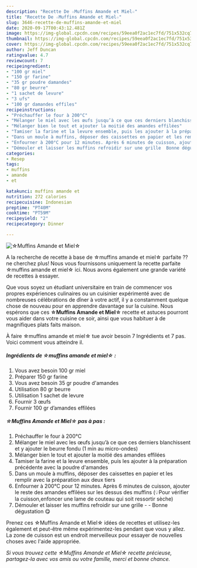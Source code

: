 ```yaml
---
description: "Recette De ☆Muffins Amande et Miel☆"
title: "Recette De ☆Muffins Amande et Miel☆"
slug: 3646-recette-de-muffins-amande-et-miel
date: 2020-09-17T00:43:12.481Z
image: https://img-global.cpcdn.com/recipes/59eea0f2ac1ec7fd/751x532cq70/☆muffins-amande-et-miel☆-photo-principale-de-la-recette.jpg
thumbnail: https://img-global.cpcdn.com/recipes/59eea0f2ac1ec7fd/751x532cq70/☆muffins-amande-et-miel☆-photo-principale-de-la-recette.jpg
cover: https://img-global.cpcdn.com/recipes/59eea0f2ac1ec7fd/751x532cq70/☆muffins-amande-et-miel☆-photo-principale-de-la-recette.jpg
author: Jeff Duncan
ratingvalue: 4.7
reviewcount: 7
recipeingredient:
- "100 gr miel"
- "150 gr farine"
- "35 gr poudre damandes"
- "80 gr beurre"
- "1 sachet de levure"
- "3 ufs"
- "100 gr damandes effiles"
recipeinstructions:
- "Préchauffer le four à 200°C"
- "Mélanger le miel avec les œufs jusqu’à ce que ces derniers blanchissent et y ajouter le beurre fondu (1 min au micro-ondes)"
- "Mélanger bien le tout et ajouter la moitié des amandes effilées"
- "Tamiser la farine et la levure ensemble, puis les ajouter à la préparation précédente avec la poudre d&#39;amandes"
- "Dans un moule à muffins, déposer des caissettes en papier et les remplir avec la préparation aux deux tiers"
- "Enfourner à 200°C pour 12 minutes. Après 6 minutes de cuisson, ajouter le reste des amandes effilées sur les dessus des muffins (💡Pour vérifier la cuisson,enfoncer une lame de couteau qui soit ressortir sèche)"
- "Démouler et laisser les muffins refroidir sur une grille  Bonne dégustation 😋"
categories:
- Resep
tags:
- muffins
- amande
- et

katakunci: muffins amande et 
nutrition: 272 calories
recipecuisine: Indonesian
preptime: "PT40M"
cooktime: "PT59M"
recipeyield: "2"
recipecategory: Dinner

---
```



![☆Muffins Amande et Miel☆](https://img-global.cpcdn.com/recipes/59eea0f2ac1ec7fd/751x532cq70/☆muffins-amande-et-miel☆-photo-principale-de-la-recette.jpg)

A la recherche de recette à base de ☆muffins amande et miel☆ parfaite ?? ne cherchez plus! Nous vous fournissons uniquement la recette parfaite ☆muffins amande et miel☆ ici. Nous avons également une grande variété de recettes à essayer.

Que vous soyez un étudiant universitaire en train de commencer vos propres expériences culinaires ou un cuisinier expérimenté avec de nombreuses célébrations de dîner à votre actif, il y a constamment quelque chose de nouveau pour en apprendre davantage sur la cuisine. Nous espérons que ces <strong> ☆Muffins Amande et Miel☆ </strong> recette et astuces pourront vous aider dans votre cuisine ce soir, ainsi que vous habituer à de magnifiques plats faits maison.

<!--inarticleads1-->

À faire ☆muffins amande et miel☆ tue avoir besoin 7 Ingrédients et 7 pas. Voici comment vous atteindre il.

##### Ingrédients de ☆muffins amande et miel☆ :

1. Vous avez besoin 100 gr miel
1. Préparer 150 gr farine
1. Vous avez besoin 35 gr poudre d&#39;amandes
1. Utilisation 80 gr beurre
1. Utilisation 1 sachet de levure
1. Fournir 3 œufs
1. Fournir 100 gr d’amandes effilées




<!--inarticleads2-->

##### ☆Muffins Amande et Miel☆ pas à pas :

1. Préchauffer le four à 200°C
1. Mélanger le miel avec les œufs jusqu’à ce que ces derniers blanchissent et y ajouter le beurre fondu (1 min au micro-ondes)
1. Mélanger bien le tout et ajouter la moitié des amandes effilées
1. Tamiser la farine et la levure ensemble, puis les ajouter à la préparation précédente avec la poudre d&#39;amandes
1. Dans un moule à muffins, déposer des caissettes en papier et les remplir avec la préparation aux deux tiers
1. Enfourner à 200°C pour 12 minutes. Après 6 minutes de cuisson, ajouter le reste des amandes effilées sur les dessus des muffins (💡Pour vérifier la cuisson,enfoncer une lame de couteau qui soit ressortir sèche)
1. Démouler et laisser les muffins refroidir sur une grille -  - Bonne dégustation 😋




<!--inarticleads1-->

<p>
Prenez ces ☆Muffins Amande et Miel☆ idées de recettes et utilisez-les également et peut-être même expérimentez-les pendant que vous y allez. La zone de cuisson est un endroit merveilleux pour essayer de nouvelles choses avec l'aide appropriée.
</p>

<p>
<i>Si vous trouvez cette ☆Muffins Amande et Miel☆ recette précieuse, partagez-la avec vos amis ou votre famille, merci et bonne chance.</i>
</p>
